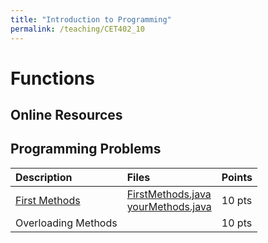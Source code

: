 ```yaml
---
title: "Introduction to Programming"
permalink: /teaching/CET402_10
---
```


# Functions

## Online Resources

## Programming Problems

| Description   | Files | Points |
| :------------ | :----- | :----- |
| [First Methods](/files/CET402/10_FirstMethods.pdf) | [FirstMethods.java](/files/CET402/FirstMethods.java) <br> [yourMethods.java](/files/CET402/yourMethods.java) | 10 pts |
| Overloading Methods |      | 10 pts |
